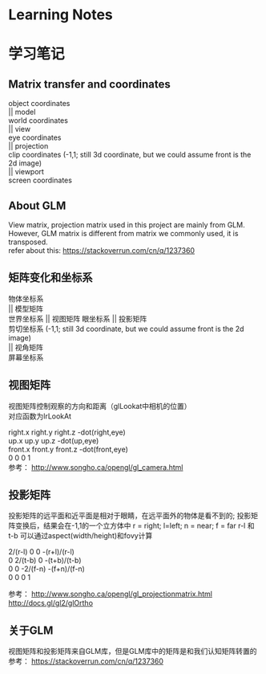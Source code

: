 # Learning Notes
# 学习笔记

## Matrix transfer and coordinates
object coordinates  
|| model  
world coordinates  
|| view  
eye coordinates  
|| projection  
clip coordinates (-1,1; still 3d coordinate, but we could assume front is the 2d image)  
|| viewport  
screen coordinates  

## About GLM
View matrix, projection matrix used in this project are mainly from GLM.  
However, GLM matrix is different from matrix we commonly used, it is transposed.  
refer about this: https://stackoverrun.com/cn/q/1237360  

## 矩阵变化和坐标系
物体坐标系  
|| 模型矩阵  
世界坐标系
|| 视图矩阵 
眼坐标系
|| 投影矩阵  
剪切坐标系 (-1,1; still 3d coordinate, but we could assume front is the 2d image)  
|| 视角矩阵  
屏幕坐标系

## 视图矩阵
视图矩阵控制观察的方向和距离（glLookat中相机的位置）  
对应函数为lrLookAt  
 
  right.x  right.y  right.z  -dot(right,eye)  
     up.x     up.y     up.z     -dot(up,eye)  
  front.x  front.y  front.z  -dot(front,eye)  
        0        0        0                1  
参考： http://www.songho.ca/opengl/gl_camera.html  


## 投影矩阵

投影矩阵的远平面和近平面是相对于眼睛，在远平面外的物体是看不到的;
投影矩阵变换后，结果会在-1,1的一个立方体中
r = right; l=left; n = near; f = far
r-l 和 t-b 可以通过aspect(width/height)和fovy计算

  2/(r-l)        0         0  -(r+l)/(r-l)  
        0  2/(t-b)         0  -(t+b)/(t-b)  
        0        0  -2/(f-n)  -(f+n)/(f-n)  
        0        0         0             1  
 
参考： 
http://www.songho.ca/opengl/gl_projectionmatrix.html
http://docs.gl/gl2/glOrtho

## 关于GLM
视图矩阵和投影矩阵来自GLM库，但是GLM库中的矩阵是和我们认知矩阵转置的  
参考： https://stackoverrun.com/cn/q/1237360  

